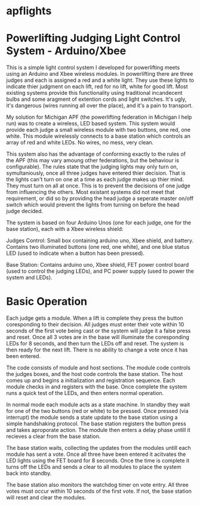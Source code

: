 apflights
=========

Powerlifting Judging Light Control System - Arduino/Xbee
========================================================

This is a simple light control system I developed for powerlifting meets using an Arduino and Xbee wireless modules. In powerlifting there are three judges and each is assigned a red and a white light. They use these lights to indicate thier judgment on each lift, red for no lift, white for good lift. Most existing systems provide this functionality using traditional incandecent bulbs and some aragment of extention cords and light switches. It's ugly, it's dangerous (wires running all over the place), and it's a pain to transport. 

My solution for Michigan APF (the powerlifting federation in Michigan I help run) was to create a wireless, LED based system. This system would provide each judge a small wireless module with two buttons, one red, one white. This module wirelessly connects to a base station which controls an array of red and white LEDs. No wires, no mess, very clean.

This system also has the advantage of conforming exactly to the rules of the APF (this may vary amoung other federations, but the behaviour is configurable). The rules state that the judging lights may only turn on, symultaniously, once all three judges have entered thier decision. That is the lights can't turn on one at a time as each judge makes up thier mind. They must turn on all at once. This is to prevent the decisions of one judge from influencing the others. Most existant systems did not meet that requirement, or did so by providing the head judge a seperate master on/off switch which would prevent the lights from turning on before the head judge decided.

The system is based on four Arduino Unos (one for each judge, one for the base station), each with a Xbee wireless shield:

Judges Control: Small box containing arduino uno, Xbee shield, and battery. Contains two illuminated buttons (one red, one white), and one blue status LED (used to indicate when a button has been pressed).

Base Station: Contains arduino uno, Xbee shield, FET power control board (used to control the judging LEDs), and PC power supply (used to power the system and LEDs).

Basic Operation
===============

Each judge gets a module. When a lift is complete they press the button coresponding to their decision. All judges must enter their vote within 10 seconds of the first vote being cast or the system will judge it a false press and reset. Once all 3 votes are in the base will illuminate the coresponding LEDs for 8 seconds, and then turn the LEDs off and reset. The system is then ready for the next lift. There is no ability to change a vote once it has been entered.

The code consists of module and host sections. The module code controls the judges boxes, and the host code controls the base station. The host comes up and begins a initialization and registration sequence. Each module checks in and registers with the base. Once complete the system runs a quick test of the LEDs, and then enters normal operation.

In normal mode each module acts as a state machine. In standby they wait for one of the two buttons (red or white) to be pressed. Once pressed (via interrupt) the module sends a state update to the base station using a simple handshaking protocol. The base station registers the button press and takes aproporate action. The module then enters a delay phase untill it recieves a clear from the base station.

The base station waits, collecting the updates from the modules untill each module has sent a vote. Once all three have been entered it acitvates the LED lights using the FET board for 8 seconds. Once the time is complete it turns off the LEDs and sends a clear to all modules to place the system back into standby.

The base station also monitors the watchdog timer on vote entry. All three votes must occur within 10 seconds of the first vote. If not, the base station will reset and clear the modules.
